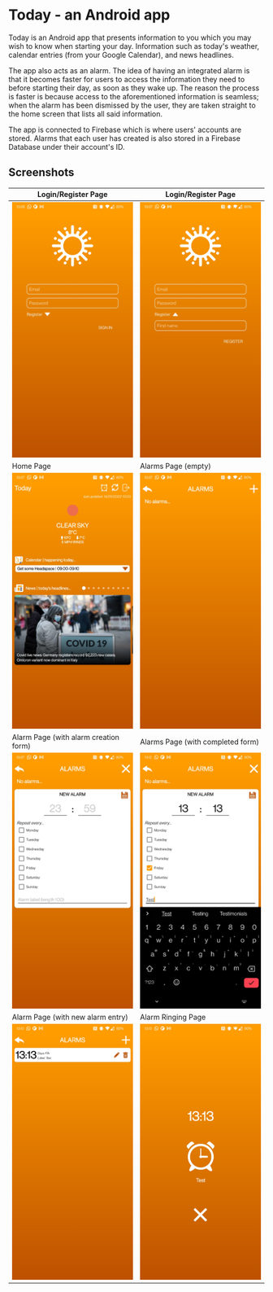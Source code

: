 # Today - an Android app
Today is an Android app that presents information to you which you may wish to know when starting your day. Information such as today's weather, calendar entries (from your Google Calendar), and news headlines.

The app also acts as an alarm. The idea of having an integrated alarm is that it becomes faster for users to access the information they need to before starting their day, as soon as they wake up. The reason the process is faster is because access to the aforementioned information is seamless; when the alarm has been dismissed by the user, they are taken straight to the home screen that lists all said information.

The app is connected to Firebase which is where users' accounts are stored. Alarms that each user has created is also stored in a Firebase Database under their account's ID.

## Screenshots

Login/Register Page | Login/Register Page
--- | ---
<img src ='screenshots/login.jpg'> | <img src ='screenshots/register.jpg'>
Home Page | Alarms Page (empty)
<img src ='screenshots/home.jpg'> | <img src ='screenshots/alarms-list-empty.jpg'>
Alarm Page (with alarm creation form) | Alarms Page (with completed form)
<img src ='screenshots/new-alarm.jpg'> | <img src ='screenshots/new-alarm-filled.jpg'>
Alarm Page (with new alarm entry) | Alarm Ringing Page
<img src ='screenshots/alarms-list-with-entry.jpg'> | <img src ='screenshots/alarm-ringing.jpg'>
